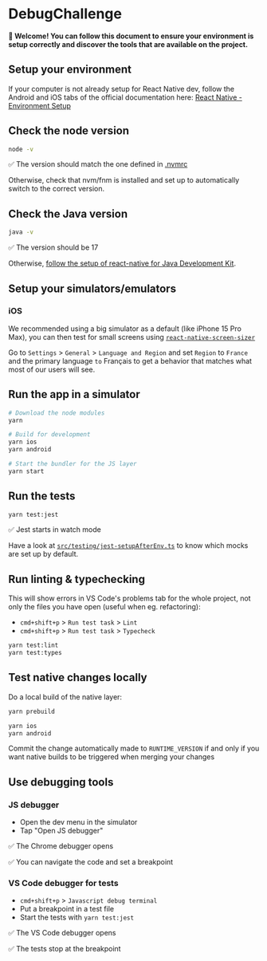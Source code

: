 # DebugChallenge

**👋 Welcome! You can follow this document to ensure your environment is setup correctly and discover the tools that are available on the project.**

## Setup your environment

If your computer is not already setup for React Native dev, follow the Android and iOS tabs of the official documentation here: [React Native - Environment Setup](https://reactnative.dev/docs/set-up-your-environment)

## Check the node version

```sh
node -v
```

✅ The version should match the one defined in [.nvmrc](./.nvmrc)

Otherwise, check that nvm/fnm is installed and set up to automatically switch to the correct version.

## Check the Java version

```sh
java -v
```

✅ The version should be 17

Otherwise, [follow the setup of react-native for Java Development Kit](https://reactnative.dev/docs/environment-setup).

## Setup your simulators/emulators

### iOS

We recommended using a big simulator as a default (like iPhone 15 Pro Max), you can then test for small screens using [`react-native-screen-sizer`](https://github.com/bamlab/react-native-screen-sizer)

Go to `Settings` > `General` > `Language and Region` and set `Region` to `France` and the primary language `to` Français to get a behavior that matches what most of our users will see.

## Run the app in a simulator

```sh
# Download the node modules
yarn

# Build for development
yarn ios
yarn android

# Start the bundler for the JS layer
yarn start
```

## Run the tests

```sh
yarn test:jest
```

✅ Jest starts in watch mode

Have a look at [`src/testing/jest-setupAfterEnv.ts`](./src/testing/jest-setupAfterEnv.ts) to know which mocks are set up by default.

## Run linting & typechecking

This will show errors in VS Code's problems tab for the whole project, not only the files you have open (useful when eg. refactoring):

- `cmd+shift+p` > `Run test task` > `Lint`
- `cmd+shift+p` > `Run test task` > `Typecheck`

```sh
yarn test:lint
yarn test:types
```

## Test native changes locally

Do a local build of the native layer:

```sh
yarn prebuild

yarn ios
yarn android
```

Commit the change automatically made to `RUNTIME_VERSION` if and only if you want native builds to be triggered when merging your changes

## Use debugging tools

### JS debugger

- Open the dev menu in the simulator
- Tap "Open JS debugger"

✅ The Chrome debugger opens

✅ You can navigate the code and set a breakpoint

### VS Code debugger for tests

- `cmd+shift+p` > `Javascript debug terminal`
- Put a breakpoint in a test file
- Start the tests with `yarn test:jest`

✅ The VS Code debugger opens

✅ The tests stop at the breakpoint
